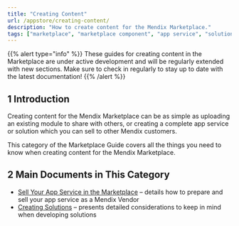 ```yaml
---
title: "Creating Content"
url: /appstore/creating-content/
description: "How to create content for the Mendix Marketplace."
tags: ["marketplace", "marketplace component", "app service", "solution"]
---
```


{{% alert type="info" %}}
These guides for creating content in the Marketplace are under active development and will be regularly extended with new sections. Make sure to check in regularly to stay up to date with the latest documentation!
{{% /alert %}}

## 1 Introduction

Creating content for the Mendix Marketplace can be as simple as uploading an existing module to share with others, or creating a complete app service or solution which you can sell to other Mendix customers.

This category of the Marketplace Guide covers all the things you need to know when creating content for the Mendix Marketplace.

## 2 Main Documents in This Category

* [Sell Your App Service in the Marketplace](/appstore/creating-content/as-sell/) – details how to prepare and sell your app service as a Mendix Vendor
* [Creating Solutions](/appstore/creating-content/sol-solutions-guide/) – presents detailed considerations to keep in mind when developing solutions
